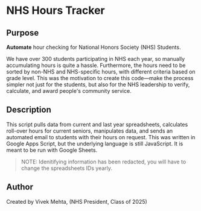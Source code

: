 # NHS Hours Tracker

## Purpose
**Automate** hour checking for National Honors Society (NHS) Students.

We have over 300 students participating in NHS each year, so manually accumulating hours is quite a hassle. Furthermore, the hours need to be sorted by non-NHS and NHS-specific hours, with different criteria based on grade level. This was the motivation to create this code—make the process simpler not just for the students, but also for the NHS leadership to verify, calculate, and award people's community service.

## Description
This script pulls data from current and last year spreadsheets, calculates roll-over hours for current seniors, manipulates data, and sends an automated email to students with their hours on request. This was written in Google Apps Script, but the underlying language is still JavaScript. It is meant to be run with Google Sheets. 

> NOTE: Idenitifying information has been redacted, you will have to change the spreadsheets IDs yearly. 

## Author
Created by Vivek Mehta, (NHS President, Class of 2025)